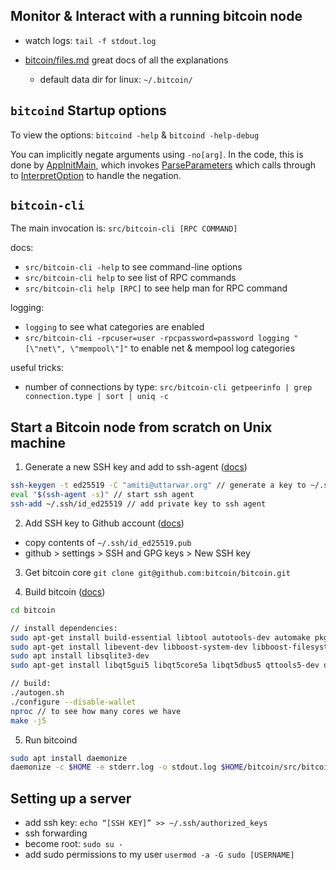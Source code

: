 ## Monitor & Interact with a running bitcoin node
- watch logs: `tail -f stdout.log`

- [bitcoin/files.md](https://github.com/bitcoin/bitcoin/blob/master/doc/files.md) great docs of all the explanations
  - default data dir for linux: `~/.bitcoin/`

## `bitcoind` Startup options
To view the options: `bitcoind -help` & `bitcoind -help-debug`

You can implicitly negate arguments using `-no[arg]`. In the code, this is done by [AppInitMain](https://github.com/bitcoin/bitcoin/blob/ea5a50f92a6ff81b1d2dd67cdc3663e0e66733ac/src/bitcoind.cpp#L43),
which invokes
[ParseParameters](https://github.com/bitcoin/bitcoin/blob/ea5a50f92a6ff81b1d2dd67cdc3663e0e66733ac/src/util/system.cpp#L338)
which calls through to
[InterpretOption](https://github.com/bitcoin/bitcoin/blob/ea5a50f92a6ff81b1d2dd67cdc3663e0e66733ac/src/util/system.cpp#L209)
to handle the negation.

## `bitcoin-cli` 
The main invocation is: `src/bitcoin-cli [RPC COMMAND]`

docs:
- `src/bitcoin-cli -help` to see command-line options
- `src/bitcoin-cli help` to see list of RPC commands
- `src/bitcoin-cli help [RPC]` to see help man for RPC command

logging:
- `logging` to see what categories are enabled
- `src/bitcoin-cli -rpcuser=user -rpcpassword=password logging "[\"net\",
    \"mempool\"]"` to enable net & mempool log categories 

useful tricks:
- number of connections by type: `src/bitcoin-cli getpeerinfo | grep connection.type | sort | uniq -c`

## Start a Bitcoin node from scratch on Unix machine
1. Generate a new SSH key and add to ssh-agent ([docs](https://docs.github.com/en/github/authenticating-to-github/generating-a-new-ssh-key-and-adding-it-to-the-ssh-agent))
```bash
ssh-keygen -t ed25519 -C "amiti@uttarwar.org" // generate a key to ~/.ssh/id_ed25519{.pub}
eval "$(ssh-agent -s)" // start ssh agent
ssh-add ~/.ssh/id_ed25519 // add private key to ssh agent
```

2. Add SSH key to Github account ([docs](https://docs.github.com/en/github/authenticating-to-github/adding-a-new-ssh-key-to-your-github-account))
- copy contents of `~/.ssh/id_ed25519.pub`
- github > settings > SSH and GPG keys > New SSH key

3. Get bitcoin core
`git clone git@github.com:bitcoin/bitcoin.git`

4. Build bitcoin ([docs](https://github.com/bitcoin/bitcoin/blob/master/doc/build-unix.md))
```bash
cd bitcoin

// install dependencies:
sudo apt-get install build-essential libtool autotools-dev automake pkg-config bsdmainutils python3
sudo apt-get install libevent-dev libboost-system-dev libboost-filesystem-dev libboost-test-dev
sudo apt install libsqlite3-dev
sudo apt-get install libqt5gui5 libqt5core5a libqt5dbus5 qttools5-dev qttools5-dev-tools

// build:
./autogen.sh
./configure --disable-wallet
nproc // to see how many cores we have
make -j5
```

5. Run bitcoind
```bash
sudo apt install daemonize
daemonize -c $HOME -e stderr.log -o stdout.log $HOME/bitcoin/src/bitcoind -txindex -debug=mempool,net,bench
```

## Setting up a server
- add ssh key: `echo “[SSH KEY]” >> ~/.ssh/authorized_keys`
- ssh forwarding
- become root: `sudo su -`
- add sudo permissions to my user `usermod -a -G sudo [USERNAME]`
